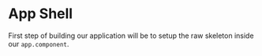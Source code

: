 # App Shell
First step of building our application will be to setup the raw skeleton inside our `app.component`.
